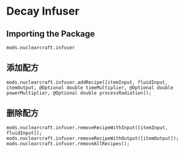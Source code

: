 # Decay Infuser

## Importing the Package
`mods.nuclearcraft.infuser`

## 添加配方
```zenscript
mods.nuclearcraft.infuser.addRecipe([itemInput, fluidInput, itemOutput, @Optional double timeMultiplier, @Optional double powerMultiplier, @Optional double processRadiation]);
```

## 删除配方
```zenscript
mods.nuclearcraft.infuser.removeRecipeWithInput([itemInput, fluidInput]);
mods.nuclearcraft.infuser.removeRecipeWithOutput([itemOutput]);
mods.nuclearcraft.infuser.removeAllRecipes();
```